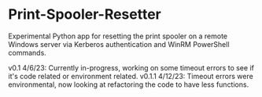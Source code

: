 # Print-Spooler-Resetter
Experimental Python app for resetting the print spooler on a remote Windows server via Kerberos authentication and WinRM PowerShell commands.

v0.1 4/6/23: Currently in-progress, working on some timeout errors to see if it's code related or environment related.
v0.1.1 4/12/23: Timeout errors were environmental, now looking at refactoring the code to have less functions.
